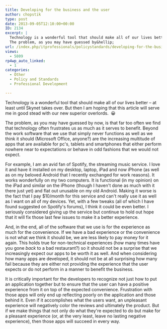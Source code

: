 ```yaml
---
title: Developing for the business and the user
author: chopstik
type: post
date: 2013-09-05T12:10:00+00:00
ID: 2134
excerpt: |
  Technology is a wonderful tool that should make all of our lives better - at least until Skynet takes over. But then I am hoping that this article will serve me in good stead with our new superior overlords.  :D
  The problem, as you may have guessed by&hellip;
url: /index.php/itprofessionals/policystandards/developing-for-the-business-and/
views:
  - 5809
rp4wp_auto_linked:
  - 1
categories:
  - Other
  - Policy and Standards
  - Professional Development

---
```

Technology is a wonderful tool that should make all of our lives better &#8211; at least until Skynet takes over. But then I am hoping that this article will serve me in good stead with our new superior overlords.  😀

The problem, as you may have guessed by now, is that far too often we find that technology often frustrates us as much as it serves to benefit. Beyond the work software that we use that simply never functions as well as we think it should (Microsoft Office, anyone?) are the increasing multitude of apps that are available for pc's, tablets and smartphones that either perform nowhere near to expectations or behave in odd fashions that we would not expect.

For example, I am an avid fan of Spotify, the streaming music service. I love it and have it installed on my desktop, laptop, iPad and now iPhone (as well as on my beloved Android that I recently exchanged for work reasons). It works wonderfully on my two computers. It is functional (in my opinion) on the iPad and similar on the iPhone (though I haven't done as much with it there just yet) and flat out unusable on my old Android. Making it worse is the fact that I pay $10/month for this service and can't really use it as well as I want on all of my devices. Yet, with a few tweaks (all of which I have found suggested on Spotify's forums), I think it could be even better. I seriously considered giving up the service but continue to hold out hope that it will fix those last few issues to make it a better experience.

And, in the end, all of the software that we use is for the experience as much for the convenience. If we have a bad experience or the convenience is not what we think it should be, we are less likely to pay money for it again. This holds true for non-technical experiences (how many times have you gone _back_ to a bad restaurant?) so it should not be a surprise that we increasingly expect our apps to be worth it as well. And when considering how many apps are developed, it should not be at all surprising how many fail because they are either not providing the experience that the user expects or do not perform in a manner to benefit the business.

It is critically important for the developers to recognize not just how to put an application together but to ensure that the user can have a positive experience from it on top of the expected convenience. Frustration with those apps will only end up reflecting poorly on the application and those behind it. Even if it accomplishes what the users want, an unpleasant experience will negatively color the reviews and ultimately the product. But if we make things that not only do what they're expected to do but make for a pleasant experience (or, at the very least, leave no lasting negative experience), then those apps will succeed in every way.